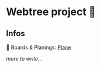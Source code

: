 # Webtree project 🚀
## Infos
📅 Boards & Planings: [Plane](https://app.plane.so/webtree/)  

*more to write...*
